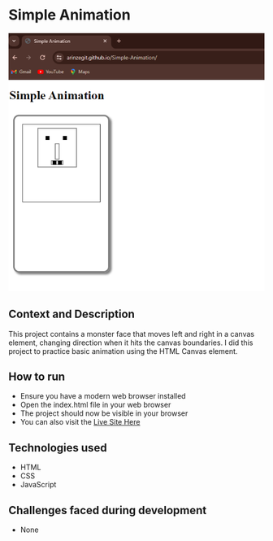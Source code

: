 # Simple Animation

![](assets/SimpleAnimationScreenshot.PNG)

## Context and Description

This project contains a monster face that moves left and right in a canvas element, changing direction when it hits the canvas boundaries. I did this project to practice basic animation using the HTML Canvas element.

## How to run

- Ensure you have a modern web browser installed
- Open the index.html file in your web browser
- The project should now be visible in your browser
- You can also visit the [Live Site Here](https://arinzegit.github.io/Simple-Animation/)

## Technologies used

- HTML
- CSS
- JavaScript

## Challenges faced during development

- None
